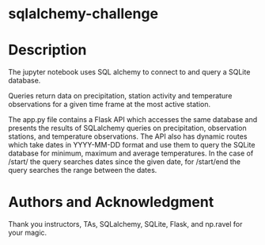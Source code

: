 # sqlalchemy-challenge

<h1>Description</h1>
The jupyter notebook uses SQL alchemy to connect to and query a SQLite database.

Queries return data on precipitation, station activity and temperature observations for a given time frame at the most active station.

The app.py file contains a Flask API which accesses the same database and presents the results of SQLalchemy queries on precipitation, observation stations, and temperature observations. The API also has dynamic routes which take dates in YYYY-MM-DD format and use them to query the SQLite database for minimum, maximum and average temperatures. In the case of /start/ the query searches dates since the given date, for /start/end the query searches the range between the dates. 

<h1>Authors and Acknowledgment</h1>
Thank you instructors, TAs, SQLalchemy, SQLite, Flask, and np.ravel for your magic. 
